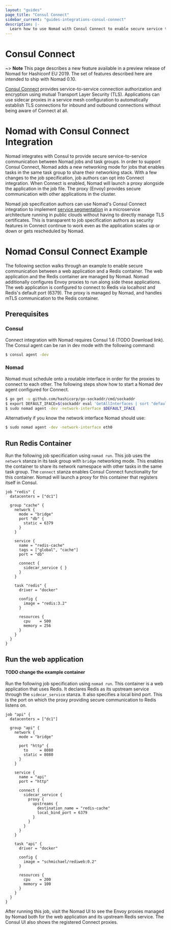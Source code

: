 ```yaml
---
layout: "guides"
page_title: "Consul Connect"
sidebar_current: "guides-integrations-consul-connect"
description: |-
  Learn how to use Nomad with Consul Connect to enable secure service to service communication
---
```


# Consul Connect

~> **Note** This page describes a new feature available in a preview release of Nomad for Hashiconf EU 2019.
The set of features described here are intended to ship with Nomad 0.10.

[Consul Connect](https://www.consul.io/docs/connect/index.html) provides service-to-service connection
authorization and encryption using mutual Transport Layer Security (TLS). Applications can use sidecar proxies in a service mesh
configuration to automatically establish TLS connections for inbound and outbound connections
without being aware of Connect at all.

# Nomad with Consul Connect Integration

Nomad integrates with Consul to provide secure service-to-service communication between
Nomad jobs and task groups. In order to support Consul Connect, Nomad adds a new networking
mode for jobs that enables tasks in the same task group to share their networking stack. With
a few changes to the job specification, job authors can opt into Connect integration. When Connect
is enabled, Nomad will launch a proxy alongside the application in the job file. The proxy (Envoy)
provides secure communication with other applications in the cluster.

Nomad job specification authors can use Nomad's Consul Connect integration to implement
[service segmentation](https://www.consul.io/segmentation.html) in a
microservice architecture running in public clouds without having to directly manage
TLS certificates. This is transparent to job specification authors as security features
in Connect continue to work even as the application scales up or down or gets rescheduled by Nomad.

# Nomad Consul Connect Example

The following section walks through an example to enable secure communication
between a web application and a Redis container. The web application and the
Redis container are managed by Nomad. Nomad additionally configures Envoy
proxies to run along side these applications. The web application is configured
to connect to Redis via localhost and Redis's default port (6379). The proxy is
managed by Nomad, and handles mTLS communication to the Redis container.

## Prerequisites

### Consul

Connect integration with Nomad requires Consul 1.6 (TODO Download link). The
Consul agent can be ran in dev mode with the following command:

```sh
$ consul agent -dev 
```

### Nomad

Nomad must schedule onto a routable interface in order for the proxies to
connect to each other. The following steps show how to start a Nomad dev agent
configured for Connect.

```sh
$ go get -u github.com/hashicorp/go-sockaddr/cmd/sockaddr
$ export DEFAULT_IFACE=$(sockaddr eval 'GetAllInterfaces | sort "default" | unique "name" | attr "name"')
$ sudo nomad agent -dev -network-interface $DEFAULT_IFACE
```

Alternatively if you know the network interface Nomad should use:

```sh
$ sudo nomad agent -dev -network-interface eth0
```

## Run Redis Container

Run the following job specification using `nomad run`. This job
uses the `network` stanza in its task group with `bridge` networking mode.
This enables the container to share its network namespace with other tasks in the
same task group. The `connect` stanza enables Consul Connect functionality for this
container. Nomad will launch a proxy for this container that registers itself in Consul.

```hcl
job "redis" {
  datacenters = ["dc1"]

  group "cache" {
    network {
      mode = "bridge"
      port "db" {
        static = 6379
      }
    }

    service {
      name = "redis-cache"
      tags = ["global", "cache"]
      port = "db"

      connect {
        sidecar_service { }
      }
    }

    task "redis" {
      driver = "docker"

      config {
        image = "redis:3.2"
      }

      resources {
        cpu    = 500
        memory = 256
      }
    }
  }
}
```

## Run the web application
#### TODO change the example container

Run the following job specification using `nomad run`. This container is a web application
that uses Redis. It declares Redis as its upstream service through the `sidecar_service` stanza.
It also specifies a local bind port. This is the port on which the proxy providing secure communication
to Redis listens on.

```hcl
job "api" {
  datacenters = ["dc1"]

  group "api" {
    network {
      mode = "bridge"

      port "http" {
        to     = 8080
        static = 8080
      }
    }

    service {
      name = "api"
      port = "http"

      connect {
        sidecar_service {
          proxy {
            upstreams {
              destination_name = "redis-cache"
              local_bind_port = 6379
            }
          }
        }
      }
    }

    task "api" {
      driver = "docker"

      config {
        image = "schmichael/rediweb:0.2"
      }

      resources {
        cpu    = 200
        memory = 100
      }
    }
  }
}
```

After running this job, visit the Nomad UI to see the Envoy proxies managed by Nomad
both for the web application and its upstream Redis service. The Consul UI also shows
the registered Connect proxies.
